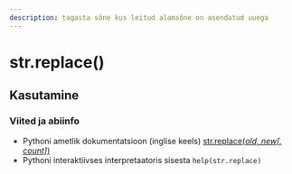 ```yaml
---
description: tagasta sõne kus leitud alamsõne on asendatud uuega
---
```


# str.replace\(\)

## Kasutamine

### Viited ja abiinfo

* Pythoni ametlik dokumentatsioon \(inglise keels\) [str.replace\(_old, new\[, count\]_\)](https://docs.python.org/3/library/stdtypes.html#str.replace)
* Pythoni interaktiivses interpretaatoris sisesta `help(str.replace)`

